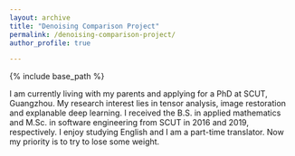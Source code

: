 ```yaml
---
layout: archive
title: "Denoising Comparison Project"
permalink: /denoising-comparison-project/
author_profile: true

---
```


{% include base_path %}

I am currently living with my parents and applying for a PhD at SCUT, Guangzhou. My research interest lies in tensor analysis, image restoration and explanable deep learning. I received the B.S. in applied mathematics and M.Sc. in software engineering from SCUT in 2016 and 2019, respectively. I enjoy studying English and I am a part-time translator. Now my priority is to try to lose some weight. 
